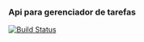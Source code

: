 ### Api para gerenciador de tarefas

[![Build Status](https://travis-ci.org/programadorsemcortes/gerenciadorDeTarefas.svg?branch=master)](https://travis-ci.org/programadorsemcortes/gerenciadorDeTarefas)